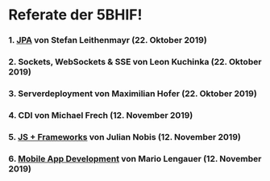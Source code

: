 # Referate der 5BHIF!

### 1. [JPA](Leithenmayr_JPA) von Stefan Leithenmayr (22. Oktober 2019)
### 2. Sockets, WebSockets & SSE von Leon Kuchinka (22. Oktober 2019)
### 3. Serverdeployment von Maximilian Hofer (22. Oktober 2019)
### 4. CDI von Michael Frech (12. November 2019)
### 5. [JS + Frameworks](Nobis_JS_Frameworks) von Julian Nobis (12. November 2019)
### 6. [Mobile App Development](Lengauer_MobileAppDevelopment) von Mario Lengauer (12. November 2019)
